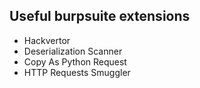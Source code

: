 

## Useful burpsuite extensions
- Hackvertor 
- Deserialization Scanner
- Copy As Python Request
- HTTP Requests Smuggler
